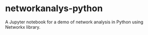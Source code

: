 # networkanalys-python
A Jupyter notebook for a demo of network analysis in Python using Networkx library.
